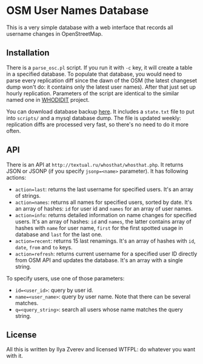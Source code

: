 # OSM User Names Database

This is a very simple database with a web interface that records all username
changes in OpenStreetMap.

## Installation

There is a `parse_osc.pl` script. If you run it with `-c` key, it will create
a table in a specified database. To populate that database, you would need
to parse every replication diff since the dawn of the OSM (the latest changeset
dump won't do: it contains only the latest user names). After that just
set up hourly replication. Parameters of the script are identical to the
similar named one in [WHODIDIT](https://github.com/Zverik/whodidit) project.

You can download database backup [here](http://whosthat.osmz.ru/whosthat.tgz).
It includes a `state.txt` file to put into `scripts/` and a mysql database
dump. The file is updated weekly:
replication diffs are processed very fast, so there's no need to do it more often.

## API

There is an API at `http://textual.ru/whosthat/whosthat.php`. It returns JSON
or JSONP (if you specify `jsonp=<name>` parameter). It has following actions:

  * `action=last`: returns the last username for specified users.
    It's an array of strings.
  * `action=names`: returns all names for specified users, sorted by date.
    It's an array of hashes: `id` for user id and `names` for an array of user names.
  * `action=info`: returns detailed information on name changes for specified users.
    It's an array of hashes: `id` and `names`, the latter contains array of hashes
    with `name` for user name, `first` for the first spotted usage in database
    and `last` for the last one.
  * `action=recent`: returns 15 last renamings.
    It's an array of hashes with `id`, `date`, `from` and `to` keys.
  * `action=refresh`: returns current username for a specified user ID directly
    from OSM API and updates the database. It's an array with a single string.

To specify users, use one of those parameters:

  * `id=<user_id>`: query by user id.
  * `name=<user_name>`: query by user name. Note that there can be several matches.
  * `q=<query_string>`: search all users whose name matches the query string.

## License

All this is written by Ilya Zverev and licensed WTFPL: do whatever you want with it.

